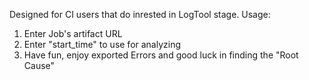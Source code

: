 Designed for CI users that do inrested in LogTool stage.
Usage:
1) Enter Job's artifact URL
2) Enter "start_time" to use for analyzing
3) Have fun, enjoy exported Errors and good luck in finding the "Root Cause"




